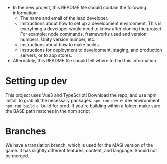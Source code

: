 - In the new project, this README file should contain the following information:
	- The name and email of the lead developer.
	- Instructions about how to set up a development environment. This is everything a developer would need to know after cloning the project. For example: node commands, frameworks used and version numbers, Unity version number, etc.
	- Instructions about how to make builds.
	- Instructions for deployment to development, staging, and production servers, or to app stores. 
- Alternately, this README file should tell where to find this information.

# Setting up dev
This project uses Vue3 and TypeScript! Download the repo, and use npm install to grab all the necessary packages.
`npm run dev` <- dev environment
`npm run build` <- build for prod. If you're building within a folder, make sure the BASE path matches in the npm script

# Branches
We have a translation branch, which is used for the MASI version of the game. It has slightly different features, content, and language. Should not be merged.
